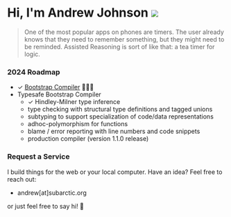 # Hi, I'm Andrew Johnson ![](https://komarev.com/ghpvc/?username=andrew-johnson-4)

> One of the most popular apps on phones are timers. The user already knows that they need to remember something, but they might need to be reminded. Assisted Reasoning is sort of like that: a tea timer for logic.

### 2024 Roadmap

* ✓ [Bootstrap Compiler](https://github.com/andrew-johnson-4/-/releases/tag/1.0.0) 🥳🎉🎁
* Typesafe Bootstrap Compiler
   * ✓ Hindley-Milner type inference
   * type checking with structural type definitions and tagged unions
   * subtyping to support specialization of code/data representations
   * adhoc-polymorphism for functions
   * blame / error reporting with line numbers and code snippets
   * production compiler (version 1.1.0 release)

### Request a Service

I build things for the web or your local computer. Have an idea? Feel free to reach out:
* andrew[at]subarctic.org

or just feel free to say hi! 👋
